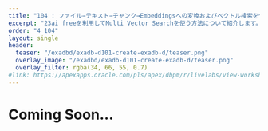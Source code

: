 ```yaml
---
title: "104 : ファイル→テキスト→チャンク→Embeddingsへの変換およびベクトル検索を使おう"
excerpt: "23ai freeを利用してMulti Vector Searchを使う方法について紹介します。"
order: "4_104"
layout: single
header:
  teaser: "/exadbd/exadb-d101-create-exadb-d/teaser.png"
  overlay_image: "/exadbd/exadb-d101-create-exadb-d/teaser.png"
  overlay_filter: rgba(34, 66, 55, 0.7)
#link: https://apexapps.oracle.com/pls/apex/dbpm/r/livelabs/view-workshop?wid=797
---
```


# Coming Soon...